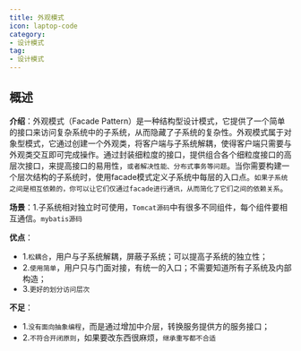 ```yaml
---
title: 外观模式
icon: laptop-code
category:
- 设计模式
tag:
- 设计模式
---
```


## 概述

**介绍**：外观模式（Facade Pattern）是一种结构型设计模式，它提供了一个简单的接口来访问复杂系统中的子系统，从而隐藏了子系统的复杂性。外观模式属于对象型模式，它通过创建一个外观类，将客户端与子系统解耦，使得客户端只需要与外观类交互即可完成操作。通过封装细粒度的接口，提供组合各个细粒度接口的高层次接口，来提高接口的易用性，`或者解决性能、分布式事务等问题`。当你需要构建一个层次结构的子系统时，使用facade模式定义子系统中每层的入口点。`如果子系统之间是相互依赖的，你可以让它们仅通过facade进行通讯，从而简化了它们之间的依赖关系`。

**场景**：1.子系统相对独立时可使用，`Tomcat源码`中有很多不同组件，每个组件要相互通信。`mybatis源码`

**优点**：
* 1.`松耦合`，用户与子系统解耦，屏蔽子系统；可以提高子系统的独立性；
* 2.`使用简单`，用户只与门面对接，有统一的入口；不需要知道所有子系统及内部构造；
* 3.`更好的划分访问层次`

**不足**：
* 1.`没有面向抽象编程`，而是通过增加中介层，转换服务提供方的服务接口；
* 2.`不符合开闭原则`，如果要改东西很麻烦，`继承重写都不合适`
